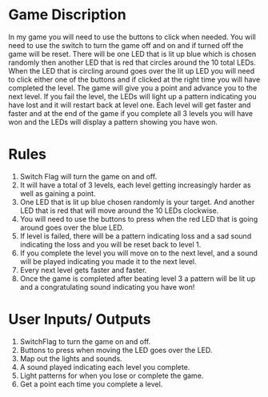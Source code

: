 # Game Discription
In my game you will need to use the buttons to click when needed. You will need to use the switch to turn the game off and on and if turned off the game will be reset. There will be one LED that is lit up blue which is chosen randomly then another LED that is red that circles around the 10 total LEDs. When the LED that is circling around goes over the lit up LED you will need to click either one of the buttons and if clicked at the right time you will have completed the level. The game will give you a point and advance you to the next level. If you fail the level, the LEDs will light up a pattern indicating you have lost and it will restart back at level one. Each level will get faster and faster and at the end of the game if you complete all 3 levels you will have won and the LEDs will display a pattern showing you have won.

# Rules
1. Switch Flag will turn the game on and off.
2. It will have a total of 3 levels, each level getting increasingly harder as well as gaining a point.
3. One LED that is lit up blue chosen randomly is your target. And another LED that is red that will move around the 10 LEDs clockwise.
4. You will need to use the buttons to press when the red LED that is going around goes over the blue LED.
5. If level is failed, there will be a pattern indicating loss and a sad sound indicating the loss and you will be reset back to level 1.
6. If you complete the level you will move on to the next level, and a sound will be played indicating you made it to the next level.
7. Every next level gets faster and faster.
8. Once the game is completed after beating level 3 a pattern will be lit up and a congratulating sound indicating you have won!

# User Inputs/ Outputs
1. SwitchFlag to turn the game on and off.
2. Buttons to press when moving the LED goes over the LED.
3. Map out the lights and sounds.
4. A sound played indicating each level you complete.
5. Light patterns for when you lose or complete the game.
6. Get a point each time you complete a level.
